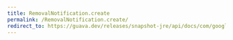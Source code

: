 ```yaml
---
title: RemovalNotification.create
permalink: /RemovalNotification.create/
redirect_to: https://guava.dev/releases/snapshot-jre/api/docs/com/google/common/cache/RemovalNotification.html#create-K-V-com.google.common.cache.RemovalCause-
---
```


